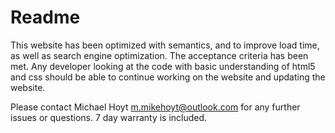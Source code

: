 # Readme
This website has been optimized with semantics, and to improve load time, as well as search engine optimization.
The acceptance criteria has been met.
Any developer looking at the code with basic understanding of html5 and css should be able to continue working on the website and updating the website.

Please contact Michael Hoyt m.mikehoyt@outlook.com for any further issues or questions. 7 day warranty is included.
